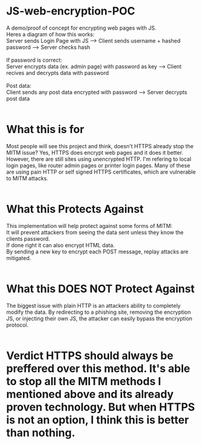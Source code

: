 # JS-web-encryption-POC
A demo/proof of concept for encrypting web pages with JS. <br>
Heres a diagram of how this works: <br>
Server sends Login Page with JS --> Client sends username + hashed password --> Server checks hash <br>
<br>
If password is correct: <br>
Server encrypts data (ex. admin page) with password as key --> Client recives and decrypts data with password <br>
 <br>
Post data: <br>
Client sends any post data encrypted with password --> Server decrypts post data <br>
<br>
<h1>What this is for</h1>
Most people will see this project and think, doesn't HTTPS already stop the MITM issue? Yes, HTTPS does encrypt web pages and it does it better. However, there are still sites using unencrypted HTTP. I'm refering to local login pages, like router admin pages or printer login pages. Many of these are using pain HTTP or self signed HTTPS certificates, which are vulnerable to MITM attacks.<br>
<br>
<h1>What this Protects Against</h1>
This implementation will help protect against some forms of MITM: <br>
It will prevent attackers from seeing the data sent unless they know the clients password. <br>
If done right it can also encrypt HTML data. <br>
By sending a new key to encrypt each POST message, replay attacks are mitigated. <br>
<br>
<h1>What this DOES NOT Protect Against</h1>
The biggest issue with plain HTTP is an attackers ability to completely modify the data. By redirecting to a phishing site, removing the encryption JS, or injecting their own JS, the attacker can easily bypass the encryption protocol.<br>
<br>
<h1>Verdict</hr>
HTTPS should always be preffered over this method. It's able to stop all the MITM methods I mentioned above and its already proven technology. But when HTTPS is not an option, I think this is better than nothing. 
